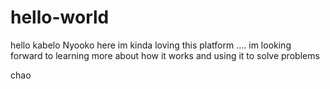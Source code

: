 # hello-world

hello kabelo Nyooko here 
im kinda loving this platform .... im looking forward to learning more about how it works and using it to solve problems

chao
